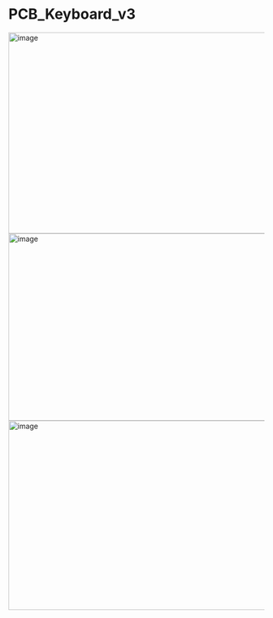 # PCB_Keyboard_v3

<img width="722" height="395" alt="image" src="https://github.com/user-attachments/assets/55328691-3086-4206-b3b5-478a8b8e08e7" />
<img width="786" height="368" alt="image" src="https://github.com/user-attachments/assets/550283fd-e9d1-4b32-8fb3-efa1cb914c67" />
<img width="785" height="372" alt="image" src="https://github.com/user-attachments/assets/c5e28142-e58f-4b81-afbb-cdfc99252686" />
